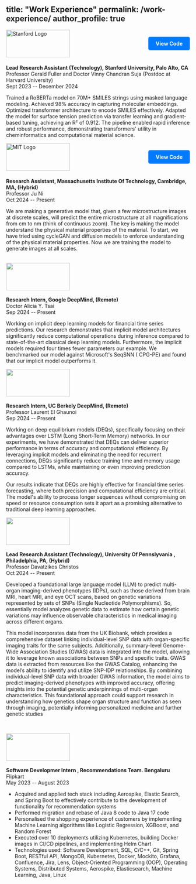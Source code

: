 <!-- layout: archive -->
title: "Work Experience"
permalink: /work-experience/
author_profile: true
---

<div style="display: flex; align-items: center; justify-content: space-between; margin-bottom: 20px;">
  <img width="175" height="75" src="https://shubhampatel10122002.github.io/images/s.png" alt="Stanford Logo" />
  <a href="https://github.com/username/repo" target="_blank" 
     style="text-decoration: none; padding: 10px 20px; background-color: #007BFF; color: white; font-weight: bold; border-radius: 5px; transition: background-color 0.3s ease; text-align: center;">
     View Code
  </a>
</div>
<b>Lead Research Assistant (Technology), Stanford University, Palo Alto, CA</b> <br>
Professor Gerald Fuller and Doctor Vinny Chandran Suja (Postdoc at Harvard University) <br>
Sept 2023 -- December 2024 <br>

<p>
Trained a RoBERTa model on 70M+ SMILES strings using masked language modeling. Achieved 98% accuracy in capturing molecular embeddings. Optimized transformer architecture to encode SMILES effectively. Adapted the model for surface tension prediction via transfer learning and gradient-based tuning, achieving an R² of 0.912. The pipeline enabled rapid inference and robust performance, demonstrating transformers' utility in cheminformatics and computational material science.
</p>

<div style="display: flex; align-items: center; justify-content: space-between; margin-bottom: 20px;">
  <img width="175" height="75" src="https://shubhampatel10122002.github.io/images/mitlogo.png" alt="MIT Logo" />
  <a href="https://github.com/username/repo2" target="_blank" 
     style="text-decoration: none; padding: 10px 20px; background-color: #007BFF; color: white; font-weight: bold; border-radius: 5px; transition: background-color 0.3s ease; text-align: center;">
     View Code
  </a>
</div>
<b>Research Assistant, Massachusetts Institute Of Technology, Cambridge, MA, (Hybrid)</b> <br>
Professor Ju Ni <br>
Oct 2024 -- Present <br>

<p>
We are making a generative model that, given a few microstructure images at discrete scales, will predict the entire microstructure at all magnifications from cm to nm (think of continuous zoom). The key is making the model understand the physical material properties of the material. To start, we have tried using cycleGAN and diffusion models to enforce understanding of the physical material properties. Now we are training the model to generate images at all scales.
</p>
<br>
<img width="175" height="75" src="https://shubhampatel10122002.github.io/images/google-deepmind-logo.png"/> <br>
<br>
<b>Research Intern, Google DeepMind, (Remote) </b> <br>
Doctor Alicia Y. Tsai  <br>
Sep 2024 -- Present <br>

Working on implicit deep learning models for financial time series predictions. Our research demonstrates that implicit model architectures significantly reduce computational operations during inference compared to state-of-the-art classical deep learning models. Furthermore, the implicit models required four times fewer parameters our example. We benchmarked our model against Microsoft's SeqSNN ( CPG-PE) and found that our implicit model outperforms it.
<br>

<img width="175" height="75" src="https://shubhampatel10122002.github.io/images/logo-variations-thumbnail-gold-blue.png"/> <br>
<br>
<b>Research Intern, UC Berkely DeepMind, (Remote) </b> <br>
Professor Laurent EI Ghaunoi   <br>
Sep 2024 -- Present <br>

Working on deep equilibrium models (DEQs), specifically focusing on their advantages over LSTM (Long Short-Term Memory) networks. In our experiments, we have demonstrated that DEQs can deliver superior performance in terms of accuracy and computational efficiency. By leveraging implicit models and eliminating the need for recurrent connections, DEQs significantly reduce training time and memory usage compared to LSTMs, while maintaining or even improving prediction accuracy. 

Our results indicate that DEQs are highly effective for financial time series forecasting, where both precision and computational efficiency are critical. The model's ability to process longer sequences without compromising on speed or resource consumption sets it apart as a promising alternative to traditional deep learning approaches.
<br>

<img width="175" height="75" src="https://shubhampatel10122002.github.io/images/upenn.png"/> <br>
<br>
<b>Lead Research Assistant (Technology), University Of Pennslyvania , Philadelphia, PA, (Hybrid) </b> <br>
Professor Davatzikos Christos <br>
Oct 2024 -- Present <br>

Developed a foundational large language model (LLM) to predict multi-organ imaging-derived phenotypes (IDPs), such as those derived from brain MRI, heart MRI, and eye OCT scans, based on genetic variations represented by sets of SNPs (Single Nucleotide Polymorphisms). So, essentially model analyzes genetic data to estimate how certain genetic variations may influence observable characteristics in medical imaging across different organs.

This model incorporates data from the UK Biobank, which provides a comprehensive dataset linking individual-level SNP data with organ-specific imaging traits for the same subjects. Additionally, summary-level Genome-Wide Association Studies (GWAS) data is integrated into the model, allowing it to leverage known associations between SNPs and specific traits. GWAS data is extracted from resources like the GWAS Catalog, enhancing the model’s ability to identify and utilize SNP-IDP relationships.
By combining individual-level SNP data with broader GWAS information, the model aims to predict imaging-derived phenotypes with improved accuracy, offering insights into the potential genetic underpinnings of multi-organ characteristics. This foundational approach could support research in understanding how genetics shape organ structure and function as seen through imaging, potentially informing personalized medicine and further genetic studies

<br>

<img width="175" height="75" src="https://nishtha777.github.io/images/Flipkart-Logo.jpg"/> <br>
<br>
<b>Software Developmer Intern , Recommendations Team. Bengaluru </b> <br>
Flipkart <br>
May 2023 -- August 2023 <br>

* Acquired and applied tech stack including Aerospike, Elastic Search, and Spring Boot to effectively contribute to the development of functionality for recommendation systems <br>
* Performed migration and rebase of Java 8 code to Java 17 code <br>
* Personalised the shopping experience of customers by implementing Machine Learning algorithms like Logistic Regression, XGBoost, and Random Forest <br>
* Executed over 10 deployments utilizing Kubernetes, building Docker images in CI/CD pipelines, and implementing Helm Chart <br>
* Technologies used: Software Development, SQL, C/C++, Git, Spring Boot, RESTful API, MongoDB, Kubernetes, Docker, Mockito, Grafana, Confluence, Jira, Lens, Object-Oriented Programming (OOP), Operating Systems, Distributed Systems, Aerospike, Elasticsearch, Machine Learning, Java, Linux<br>

